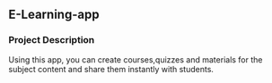## E-Learning-app

### Project Description
Using this app, you can create courses,quizzes and materials for the subject content and share them instantly with students.
